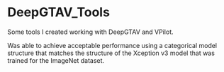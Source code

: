 # DeepGTAV_Tools

Some tools I created working with DeepGTAV and VPilot.

Was able to achieve acceptable performance using a categorical model structure that matches the structure of the Xception v3 model that was trained for the ImageNet dataset.
